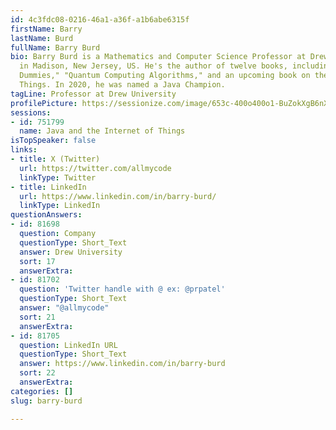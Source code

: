 ```yaml
---
id: 4c3fdc08-0216-46a1-a36f-a1b6abe6315f
firstName: Barry
lastName: Burd
fullName: Barry Burd
bio: Barry Burd is a Mathematics and Computer Science Professor at Drew University
  in Madison, New Jersey, US. He's the author of twelve books, including "Java For
  Dummies," "Quantum Computing Algorithms," and an upcoming book on the Internet of
  Things. In 2020, he was named a Java Champion.
tagLine: Professor at Drew University
profilePicture: https://sessionize.com/image/653c-400o400o1-BuZokXgB6nXrJiEr2dSfQX.jpg
sessions:
- id: 751799
  name: Java and the Internet of Things
isTopSpeaker: false
links:
- title: X (Twitter)
  url: https://twitter.com/allmycode
  linkType: Twitter
- title: LinkedIn
  url: https://www.linkedin.com/in/barry-burd/
  linkType: LinkedIn
questionAnswers:
- id: 81698
  question: Company
  questionType: Short_Text
  answer: Drew University
  sort: 17
  answerExtra:
- id: 81702
  question: 'Twitter handle with @ ex: @prpatel'
  questionType: Short_Text
  answer: "@allmycode"
  sort: 21
  answerExtra:
- id: 81705
  question: LinkedIn URL
  questionType: Short_Text
  answer: https://www.linkedin.com/in/barry-burd
  sort: 22
  answerExtra:
categories: []
slug: barry-burd

---
```

